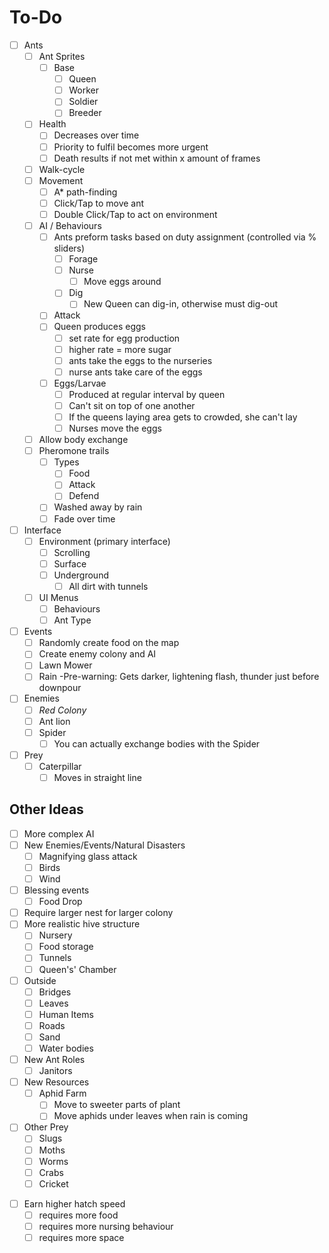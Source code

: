 # To-Do

- [ ] Ants
	+ [ ] Ant Sprites
		- [ ] Base
			+ [ ] Queen
			+ [ ] Worker
			+ [ ] Soldier
			+ [ ] Breeder
	+ [ ] Health
		- [ ] Decreases over time
		- [ ] Priority to fulfil becomes more urgent
		- [ ] Death results if not met within x amount of frames
	+ [ ] Walk-cycle
	+ [ ] Movement
		- [ ] A* path-finding
		+ [ ] Click/Tap to move ant
		+ [ ] Double Click/Tap to act on environment
	+ [ ] AI / Behaviours
		- [ ] Ants preform tasks based on duty assignment (controlled via % sliders)
			+ [ ] Forage
			+ [ ] Nurse
				- [ ] Move eggs around
			+ [ ] Dig
				- [ ] New Queen can dig-in, otherwise must dig-out
		- [ ] Attack
		- [ ] Queen produces eggs
			+ [ ] set rate for egg production 
			+ [ ]  higher rate = more sugar
			+ [ ] ants take the eggs to the nurseries
			+ [ ] nurse ants take care of the eggs
		- [ ] Eggs/Larvae
			- [ ] Produced at regular interval by queen
			- [ ] Can't sit on top of one another
			- [ ] If the queens laying area gets to crowded, she can't lay
			- [ ] Nurses move the eggs
	+ [ ] Allow body exchange
	+ [ ] Pheromone trails
		- [ ] Types
			+ [ ] Food
			+ [ ] Attack
			+ [ ] Defend
		- [ ] Washed away by rain
		- [ ] Fade over time
- [ ] Interface
	+ [ ] Environment (primary interface)
		- [ ] Scrolling
		- [ ] Surface
		- [ ] Underground
			+ [ ] All dirt with tunnels
	+ [ ] UI Menus
		- [ ] Behaviours
		- [ ] Ant Type
- [ ] Events
	+ [ ] Randomly create food on the map
	+ [ ] Create enemy colony and AI
	+ [ ] Lawn Mower
	+ [ ] Rain
		-Pre-warning: Gets darker, lightening flash, thunder just before downpour
- [ ] Enemies
	+ [ ] *Red Colony*
	+ [ ] Ant lion
	+ [ ] Spider
		- [ ] You can actually exchange bodies with the Spider
- [ ] Prey
	+ [ ] Caterpillar
		- [ ] Moves in straight line
		
## Other Ideas

- [ ] More complex AI
- [ ] New Enemies/Events/Natural Disasters
	+ [ ] Magnifying glass attack
	+ [ ] Birds
	+ [ ] Wind
- [ ] Blessing events
	+ [ ] Food Drop
- [ ] Require larger nest for larger colony
- [ ] More realistic hive structure
	+ [ ] Nursery
	+ [ ] Food storage
	+ [ ] Tunnels
	+ [ ] Queen's' Chamber
- [ ] Outside
	+ [ ] Bridges
	+ [ ] Leaves
	+ [ ] Human Items
	+ [ ] Roads
	+ [ ] Sand
	+ [ ] Water bodies
- [ ] New Ant Roles
	+ [ ] Janitors
- [ ] New Resources
	+ [ ] Aphid Farm
		- [ ] Move to sweeter parts of plant
		- [ ] Move aphids under leaves when rain is coming
- [ ] Other Prey
	+ [ ] Slugs
	+ [ ] Moths
	+ [ ] Worms
	+ [ ] Crabs
	+ [ ] Cricket
+ [ ] Earn higher hatch speed
	- [ ] requires more food
	- [ ] requires more nursing behaviour
	- [ ] requires more space